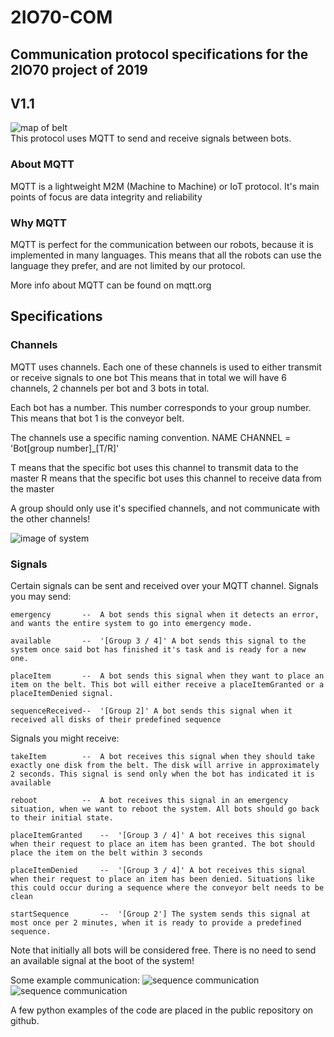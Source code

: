 # 2IO70-COM
## Communication protocol specifications for the 2IO70 project of 2019
## V1.1
![map of belt](https://raw.githubusercontent.com/JelleTUE/2IO70-COM/master/images/plattegrond.png)  
This protocol uses MQTT to send and receive signals between bots.

### About MQTT
MQTT is a lightweight M2M (Machine to Machine) or IoT protocol.
It's main points of focus are data integrity and reliability

### Why MQTT
MQTT is perfect for the communication between our robots, because it is implemented in many languages.
This means that all the robots can use the language they prefer, and are not limited by our protocol.

More info about MQTT can be found on mqtt.org


## Specifications

### Channels
MQTT uses channels. Each one of these channels is used to either transmit or receive signals to one bot
This means that in total we will have 6 channels, 2 channels per bot and 3 bots in total.

Each bot has a number. This number corresponds to your group number. This means that bot 1 is the conveyor belt.

The channels use a specific naming convention.
NAME CHANNEL = 'Bot[group number]_[T/R]'

T means that the specific bot uses this channel to transmit data to the master
R means that the specific bot uses this channel to receive data from the master

A group should only use it's specified channels, and not communicate with the other channels!

![image of system](https://raw.githubusercontent.com/JelleTUE/2IO70-COM/master/images/brokerSystem.png)

### Signals

Certain signals can be sent and received over your MQTT channel.
Signals you may send:  
```
emergency		--	A bot sends this signal when it detects an error, and wants the entire system to go into emergency mode.

available		--	'[Group 3 / 4]' A bot sends this signal to the system once said bot has finished it's task and is ready for a new one.

placeItem		--	A bot sends this signal when they want to place an item on the belt. This bot will either receive a placeItemGranted or a placeItemDenied signal.

sequenceReceived--	'[Group 2]' A bot sends this signal when it received all disks of their predefined sequence
```

Signals you might receive:  
```
takeItem		--	A bot receives this signal when they should take exactly one disk from the belt. The disk will arrive in approximately 2 seconds. This signal is send only when the bot has indicated it is available

reboot			--	A bot receives this signal in an emergency situation, when we want to reboot the system. All bots should go back to their initial state.

placeItemGranted	-- 	'[Group 3 / 4]' A bot receives this signal when their request to place an item has been granted. The bot should place the item on the belt within 3 seconds

placeItemDenied		-- 	'[Group 3 / 4]' A bot receives this signal when their request to place an item has been denied. Situations like this could occur during a sequence where the conveyor belt needs to be clean

startSequence		--	'[Group 2'] The system sends this signal at most once per 2 minutes, when it is ready to provide a predefined sequence.

```

Note that initially all bots will be considered free. There is no need to send an available signal at the boot of the system!

Some example communication:
![sequence communication](https://raw.githubusercontent.com/JelleTUE/2IO70-COM/master/images/sequence.png)  
![sequence communication](https://raw.githubusercontent.com/JelleTUE/2IO70-COM/master/images/placement.PNG)

A few python examples of the code are placed in the public repository on github.
 




